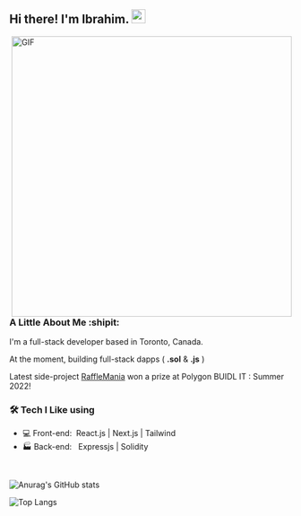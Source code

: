 <h2> Hi there! I'm Ibrahim. <img src="https://github.com/IbrahimSam96/IbrahimSam96/blob/master/Hi.gif" width="25"></h2>
<img align="right" alt="GIF" src="https://github.com/IbrahimSam96/IbrahimSam96/blob/master/gif3.gif?raw=true" width="500"/>
<h3> A Little About Me  :shipit:</h3>

 I'm a full-stack developer based in Toronto, Canada. 
 
 At the moment, building full-stack dapps ( **.sol** & **.js**  )

Latest side-project [RaffleMania](https://github.com/IbrahimSam96/rafflemania) won a prize at Polygon BUIDL IT : Summer 2022! 

<h3>🛠 Tech I Like using </h3>

- 💻 Front-end:&nbsp; React.js | Next.js | Tailwind
- :factory: Back-end: &nbsp;  Expressjs | Solidity 
<br>

![Anurag's GitHub stats](https://github-readme-stats.vercel.app/api?username=Ibrahimsam96&show_icons=true&theme=radical)


![Top Langs](https://github-readme-stats.vercel.app/api/top-langs/?username=Ibrahimsam96&show_icons=true&theme=radical)


